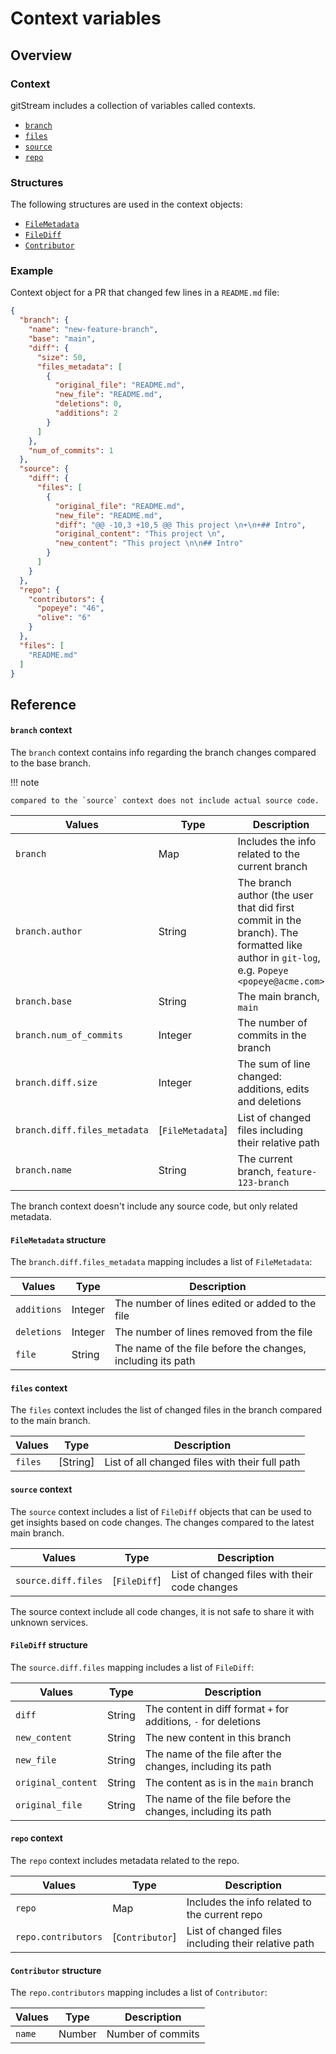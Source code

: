 # Context variables

## Overview

### Context

gitStream includes a collection of variables called contexts. 

- [`branch`](#branch-context)
- [`files`](#files-context)
- [`source`](#source-context)
- [`repo`](#repo-context)

### Structures

The following structures are used in the context objects:

- [`FileMetadata`](#filemetadata-structure)
- [`FileDiff`](#filediff-structure)
- [`Contributor`](#contributor-structure)

### Example 

Context object for a PR that changed few lines in a `README.md` file:

```json
{
  "branch": {
    "name": "new-feature-branch",
    "base": "main",
    "diff": {
      "size": 50,
      "files_metadata": [
        {
          "original_file": "README.md",
          "new_file": "README.md",
          "deletions": 0,
          "additions": 2
        }
      ]
    },
    "num_of_commits": 1
  },
  "source": {
    "diff": {
      "files": [
        {
          "original_file": "README.md",
          "new_file": "README.md",
          "diff": "@@ -10,3 +10,5 @@ This project \n+\n+## Intro",
          "original_content": "This project \n",
          "new_content": "This project \n\n## Intro"
        }
      ]
    }
  },
  "repo": {
    "contributors": {
      "popeye": "46",
      "olive": "6"
    }
  },
  "files": [
    "README.md"
  ]
}
```

## Reference

#### `branch` context

The `branch` context contains info regarding the branch changes compared to the base branch. 

!!! note  

    compared to the `source` context does not include actual source code.

| Values               | Type      | Description                                              |
|----------------------|-----------|--------------------------------------------------------- |
| `branch`             | Map       | Includes the info related to the current branch          |
| `branch.author`      | String    | The branch author (the user that did first commit in the branch). The formatted like author in `git-log`, e.g. `Popeye <popeye@acme.com>`        |
| `branch.base`        | String    | The main branch, `main`                 |
| `branch.num_of_commits` | Integer   | The number of commits in the branch |
| `branch.diff.size`   | Integer   | The sum of line changed: additions, edits and deletions   |
| `branch.diff.files_metadata`  | [`FileMetadata`]  | List of changed files including their relative path      |
| `branch.name`        | String    | The current branch, `feature-123-branch`                 |

The branch context doesn't include any source code, but only related metadata.

#### `FileMetadata` structure

The `branch.diff.files_metadata` mapping includes a list of `FileMetadata`:

| Values          | Type      | Description                                                     |
| ----------------|-----------|---------------------------------------------------------------- |
| `additions` | Integer   | The number of lines edited or added to the file  |
| `deletions` | Integer   | The number of lines removed from the file      |
| `file` | String    | The name of the file before the changes, including its path     |

#### `files` context

The `files` context includes the list of changed files in the branch compared to the main branch.

| Values  | Type      | Description                                |
|---------|-----------|------------------------ |
| `files` | [String]  | List of all changed files with their full path |

#### `source` context

The `source` context includes a list of `FileDiff` objects that can be used to get insights based on code changes. The changes compared to the latest main branch. 

| Values              | Type  | Description                                        |
|---------------------|-------|--------------------------------------------------- |
| `source.diff.files` | [`FileDiff`] | List of changed files with their code changes |

The source context include all code changes, it is not safe to share it with unknown services.

#### `FileDiff` structure

The `source.diff.files` mapping includes a list of `FileDiff`:

| Values          | Type      | Description                                          |
| ----------------|-----------|----------------------------------------------------- |
| `diff`          | String    | The content in diff format `+` for additions, `-` for deletions |
| `new_content`      | String    | The new content in this branch     |
| `new_file`      | String    | The name of the file after the changes, including its path |
| `original_content` | String    | The content as is in the `main` branch     |
| `original_file` | String    | The name of the file before the changes, including its path |

#### `repo` context

The `repo` context includes metadata related to the repo.

| Values             | Type      | Description                                              |
|--------------------|-----------|-------------------------------------------------|
| `repo`             | Map       | Includes the info related to the current repo   |
| `repo.contributors`  | [`Contributor`]  | List of changed files including their relative path |

#### `Contributor` structure

The `repo.contributors` mapping includes a list of `Contributor`:

| Values          | Type      | Description                                         |
| ----------------|-----------|---------------------------------------------------- |
| `name` | Number    | Number of commits     |

